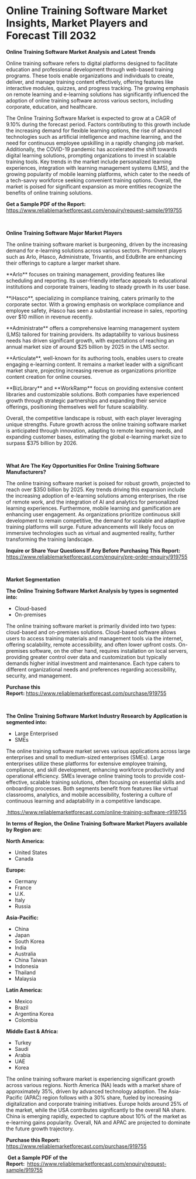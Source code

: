 <p><h1>Online Training Software Market Insights, Market Players and Forecast Till 2032</h1></p><p><strong>Online Training Software Market Analysis and Latest Trends</strong></p>
<p><p>Online training software refers to digital platforms designed to facilitate education and professional development through web-based training programs. These tools enable organizations and individuals to create, deliver, and manage training content effectively, offering features like interactive modules, quizzes, and progress tracking. The growing emphasis on remote learning and e-learning solutions has significantly influenced the adoption of online training software across various sectors, including corporate, education, and healthcare.</p><p>The Online Training Software Market is expected to grow at a CAGR of 9.10% during the forecast period. Factors contributing to this growth include the increasing demand for flexible learning options, the rise of advanced technologies such as artificial intelligence and machine learning, and the need for continuous employee upskilling in a rapidly changing job market. Additionally, the COVID-19 pandemic has accelerated the shift towards digital learning solutions, prompting organizations to invest in scalable training tools. Key trends in the market include personalized learning experiences, integration with learning management systems (LMS), and the growing popularity of mobile learning platforms, which cater to the needs of a tech-savvy workforce seeking convenient training options. Overall, the market is poised for significant expansion as more entities recognize the benefits of online training solutions.</p></p>
<p><strong>Get a Sample PDF of the Report:&nbsp;</strong> <a href="https://www.reliablemarketforecast.com/enquiry/request-sample/919755?utm_campaign=3098&utm_medium=2&utm_source=Github&utm_content=ia&utm_term=16042025&utm_id=online-training-software">https://www.reliablemarketforecast.com/enquiry/request-sample/919755</a></p>
<p>&nbsp;</p>
<p><strong>Online Training Software Major Market Players</strong></p>
<p><p>The online training software market is burgeoning, driven by the increasing demand for e-learning solutions across various sectors. Prominent players such as Arlo, iHasco, Administrate, Trivantis, and EduBrite are enhancing their offerings to capture a larger market share. </p><p>**Arlo** focuses on training management, providing features like scheduling and reporting. Its user-friendly interface appeals to educational institutions and corporate trainers, leading to steady growth in its user base. </p><p>**iHasco**, specializing in compliance training, caters primarily to the corporate sector. With a growing emphasis on workplace compliance and employee safety, iHasco has seen a substantial increase in sales, reporting over $10 million in revenue recently. </p><p>**Administrate** offers a comprehensive learning management system (LMS) tailored for training providers. Its adaptability to various business needs has driven significant growth, with expectations of reaching an annual market size of around $25 billion by 2025 in the LMS sector. </p><p>**Articulate**, well-known for its authoring tools, enables users to create engaging e-learning content. It remains a market leader with a significant market share, projecting increasing revenue as organizations prioritize content creation for online courses. </p><p>**BizLibrary** and **WorkRamp** focus on providing extensive content libraries and customizable solutions. Both companies have experienced growth through strategic partnerships and expanding their service offerings, positioning themselves well for future scalability. </p><p>Overall, the competitive landscape is robust, with each player leveraging unique strengths. Future growth across the online training software market is anticipated through innovation, adapting to remote learning needs, and expanding customer bases, estimating the global e-learning market size to surpass $375 billion by 2026.</p></p>
<p>&nbsp;</p>
<p><strong>What Are The Key Opportunities For Online Training Software Manufacturers?</strong></p>
<p><p>The online training software market is poised for robust growth, projected to reach over $350 billion by 2025. Key trends driving this expansion include the increasing adoption of e-learning solutions among enterprises, the rise of remote work, and the integration of AI and analytics for personalized learning experiences. Furthermore, mobile learning and gamification are enhancing user engagement. As organizations prioritize continuous skill development to remain competitive, the demand for scalable and adaptive training platforms will surge. Future advancements will likely focus on immersive technologies such as virtual and augmented reality, further transforming the training landscape.</p></p>
<p><strong>Inquire or Share Your Questions If Any Before Purchasing This Report:</strong> <a href="https://www.reliablemarketforecast.com/enquiry/pre-order-enquiry/919755?utm_campaign=3098&utm_medium=2&utm_source=Github&utm_content=ia&utm_term=16042025&utm_id=online-training-software">https://www.reliablemarketforecast.com/enquiry/pre-order-enquiry/919755</a></p>
<p>&nbsp;</p>
<p><strong>Market Segmentation</strong></p>
<p><strong>The Online Training Software Market Analysis by types is segmented into:</strong></p>
<p><ul><li>Cloud-based</li><li>On-premises</li></ul></p>
<p><p>The online training software market is primarily divided into two types: cloud-based and on-premises solutions. Cloud-based software allows users to access training materials and management tools via the internet, offering scalability, remote accessibility, and often lower upfront costs. On-premises software, on the other hand, requires installation on local servers, providing greater control over data and customization but typically demands higher initial investment and maintenance. Each type caters to different organizational needs and preferences regarding accessibility, security, and management.</p></p>
<p><strong>Purchase this Report:&nbsp;</strong><a href="https://www.reliablemarketforecast.com/purchase/919755?utm_campaign=3098&utm_medium=2&utm_source=Github&utm_content=ia&utm_term=16042025&utm_id=online-training-software">https://www.reliablemarketforecast.com/purchase/919755</a></p>
<p>&nbsp;</p>
<p><strong>The Online Training Software Market Industry Research by Application is segmented into:</strong></p>
<p><ul><li>Large Enterprised</li><li>SMEs</li></ul></p>
<p><p>The online training software market serves various applications across large enterprises and small to medium-sized enterprises (SMEs). Large enterprises utilize these platforms for extensive employee training, compliance, and skill development, enhancing workforce productivity and operational efficiency. SMEs leverage online training tools to provide cost-effective, scalable training solutions, often focusing on essential skills and onboarding processes. Both segments benefit from features like virtual classrooms, analytics, and mobile accessibility, fostering a culture of continuous learning and adaptability in a competitive landscape.</p></p>
<p><a href="https://www.reliablemarketforecast.com/online-training-software-r919755?utm_campaign=3098&utm_medium=2&utm_source=Github&utm_content=ia&utm_term=16042025&utm_id=online-training-software">&nbsp;https://www.reliablemarketforecast.com/online-training-software-r919755</a></p>
<p><strong>In terms of Region, the Online Training Software Market Players available by Region are:</strong></p>
<p>
    <p> <strong> North America: </strong>
        <ul>
            <li>United States</li>
            <li>Canada</li>
        </ul>
        </p> 
    <p> <strong> Europe: </strong>
        <ul>
            <li>Germany</li>
            <li>France</li>
            <li>U.K.</li>
            <li>Italy</li>
            <li>Russia</li>
        </ul>
        </p> 
    <p> <strong> Asia-Pacific: </strong>
        <ul>
            <li>China</li>
            <li>Japan</li>
            <li>South Korea</li>
            <li>India</li>
            <li>Australia</li>
            <li>China Taiwan</li>
            <li>Indonesia</li>
            <li>Thailand</li>
            <li>Malaysia</li>
        </ul>
        </p> 
    <p> <strong> Latin America: </strong>
        <ul>
            <li>Mexico</li>
            <li>Brazil</li>
            <li>Argentina Korea</li>
            <li>Colombia</li>
        </ul>
        </p> 
    <p> <strong> Middle East & Africa: </strong>
        <ul>
            <li>Turkey</li>
            <li>Saudi</li>
            <li>Arabia</li>
            <li>UAE</li>
            <li>Korea</li>
        </ul>
    </p>
    </p>
<p><p>The online training software market is experiencing significant growth across various regions. North America (NA) leads with a market share of approximately 35%, driven by advanced technology adoption. The Asia-Pacific (APAC) region follows with a 30% share, fueled by increasing digitalization and corporate training initiatives. Europe holds around 25% of the market, while the USA contributes significantly to the overall NA share. China is emerging rapidly, expected to capture about 10% of the market as e-learning gains popularity. Overall, NA and APAC are projected to dominate the future growth trajectory.</p></p>
<p><strong>Purchase this Report: </strong><a href="https://www.reliablemarketforecast.com/purchase/919755?utm_campaign=3098&utm_medium=2&utm_source=Github&utm_content=ia&utm_term=16042025&utm_id=online-training-software">https://www.reliablemarketforecast.com/purchase/919755</a></p>
<p>&nbsp;<strong>Get a Sample PDF of the Report:&nbsp;&nbsp;</strong><a href="https://www.reliablemarketforecast.com/enquiry/request-sample/919755?utm_campaign=3098&utm_medium=2&utm_source=Github&utm_content=ia&utm_term=16042025&utm_id=online-training-software">https://www.reliablemarketforecast.com/enquiry/request-sample/919755</a></p>
<p><strong></strong></p>
<p><p></p><p></p><p></p></p>